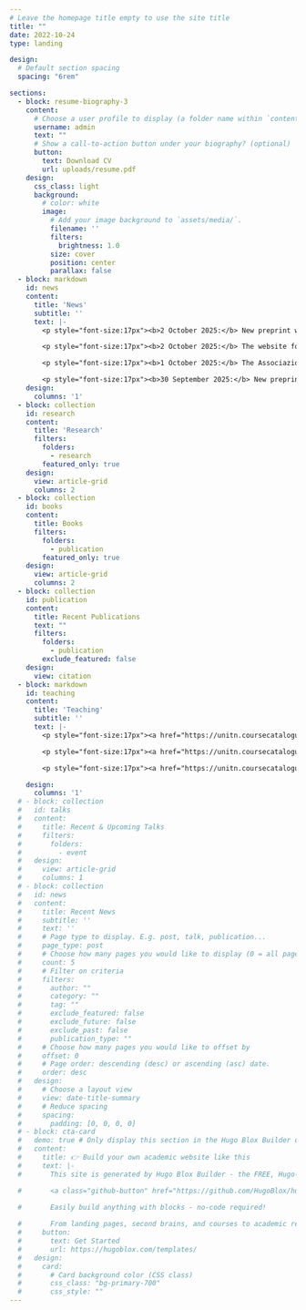 ```yaml
---
# Leave the homepage title empty to use the site title
title: ""
date: 2022-10-24
type: landing

design:
  # Default section spacing
  spacing: "6rem"

sections:
  - block: resume-biography-3
    content:
      # Choose a user profile to display (a folder name within `content/authors/`)
      username: admin
      text: ""
      # Show a call-to-action button under your biography? (optional)
      button:
        text: Download CV
        url: uploads/resume.pdf
    design:
      css_class: light
      background:
        # color: white
        image:
          # Add your image background to `assets/media/`.
          filename: ''
          filters:
            brightness: 1.0
          size: cover
          position: center
          parallax: false
  - block: markdown
    id: news
    content:
      title: 'News'
      subtitle: ''
      text: |-
        <p style="font-size:17px"><b>2 October 2025:</b> New preprint with William Costello: <a href="https://osf.io/preprints/psyarxiv/b7cmv_v1">Why Incels Capture Attention: A Cultural Attraction Theory Perspective</a>.</p>

        <p style="font-size:17px"><b>2 October 2025:</b> The website for the Leverhulme project <a href="https://weaponisedpasts.org/">Weaponised Pasts</a> is live.</p>

        <p style="font-size:17px"><b>1 October 2025:</b> The Associazione Italiana Biblioteche had a reading group about Tecnopanico. <a href="https://www.youtube.com/watch?v=F4a27Ldm1WI">Here a video</a> where I answer to their questions.</p>

        <p style="font-size:17px"><b>30 September 2025:</b> New preprint with Eliana Fattorini, Massimiano Bucchi, and Enzo Loner: <a href="https://osf.io/preprints/socarxiv/bevts_v1">Weapon and Poison: Framing Disinformation in European Commission Speeches, 2016–2024</a>.</p>
    design:
      columns: '1'
  - block: collection
    id: research
    content:
      title: 'Research'
      filters:
        folders:
          - research
        featured_only: true
    design:
      view: article-grid
      columns: 2
  - block: collection
    id: books
    content:
      title: Books
      filters:
        folders:
          - publication
        featured_only: true
    design:
      view: article-grid
      columns: 2
  - block: collection
    id: publication
    content:
      title: Recent Publications
      text: ""
      filters:
        folders:
          - publication
        exclude_featured: false
    design:
      view: citation
  - block: markdown
    id: teaching
    content:
      title: 'Teaching'
      subtitle: ''
      text: |-
        <p style="font-size:17px"><a href="https://unitn.coursecatalogue.cineca.it/insegnamenti/2025/50955_651661_96405/2024/50956/10760?annoOrdinamento=20245">Current issues in digital media and politics</a>: MSc-level (laurea magistrale Data Science) module, first term (co-taught with Prof. Elena Pavan).</p>

        <p style="font-size:17px"><a href="https://unitn.coursecatalogue.cineca.it/insegnamenti/2025/50767_650246_95906/2025/50767/10848?annoOrdinamento=2025">Cultural analytics</a>: MSc-level (laurea magistrale Sociology and Social Research) module, second term.</p>

        <p style="font-size:17px"><a href="https://unitn.coursecatalogue.cineca.it/insegnamenti/2025/50757_649629_96116/2025/50758/10844?annoOrdinamento=2025">Costruire un disegno di analisi dei fenomeni sociali</a>: BSc-level (laurea triennale Sociologia) module, second term.</p>

    design:
      columns: '1'
  # - block: collection
  #   id: talks
  #   content:
  #     title: Recent & Upcoming Talks
  #     filters:
  #       folders:
  #         - event
  #   design:
  #     view: article-grid
  #     columns: 1
  # - block: collection
  #   id: news
  #   content:
  #     title: Recent News
  #     subtitle: ''
  #     text: ''
  #     # Page type to display. E.g. post, talk, publication...
  #     page_type: post
  #     # Choose how many pages you would like to display (0 = all pages)
  #     count: 5
  #     # Filter on criteria
  #     filters:
  #       author: ""
  #       category: ""
  #       tag: ""
  #       exclude_featured: false
  #       exclude_future: false
  #       exclude_past: false
  #       publication_type: ""
  #     # Choose how many pages you would like to offset by
  #     offset: 0
  #     # Page order: descending (desc) or ascending (asc) date.
  #     order: desc
  #   design:
  #     # Choose a layout view
  #     view: date-title-summary
  #     # Reduce spacing
  #     spacing:
  #       padding: [0, 0, 0, 0]
  # - block: cta-card
  #   demo: true # Only display this section in the Hugo Blox Builder demo site
  #   content:
  #     title: 👉 Build your own academic website like this
  #     text: |-
  #       This site is generated by Hugo Blox Builder - the FREE, Hugo-based open source website builder trusted by 250,000+ academics like you.

  #       <a class="github-button" href="https://github.com/HugoBlox/hugo-blox-builder" data-color-scheme="no-preference: light; light: light; dark: dark;" data-icon="octicon-star" data-size="large" data-show-count="true" aria-label="Star HugoBlox/hugo-blox-builder on GitHub">Star</a>

  #       Easily build anything with blocks - no-code required!
        
  #       From landing pages, second brains, and courses to academic resumés, conferences, and tech blogs.
  #     button:
  #       text: Get Started
  #       url: https://hugoblox.com/templates/
  #   design:
  #     card:
  #       # Card background color (CSS class)
  #       css_class: "bg-primary-700"
  #       css_style: ""
---
```

